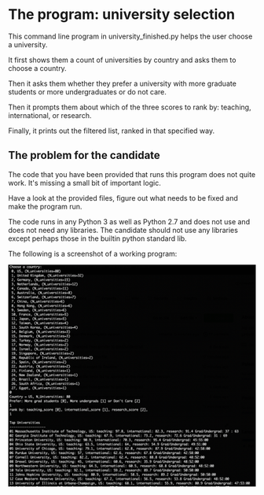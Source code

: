 # The program: university selection

This command line program in university_finished.py helps the user choose
a university.

It first shows them a count of universities by country 
and asks them to choose a country.

Then it asks them whether they prefer a university with more
graduate students or more undergraduates or do not care.

Then it prompts them about which of the three scores to rank by:
teaching, international, or research.

Finally, it prints out the filtered list, ranked in that specified way.

The problem for the candidate
--------------------------------
The code that you have been provided that runs this program does not quite work.
It's missing a small bit of important logic.

Have a look at the provided files, figure out what needs to be fixed and make 
the program run.

The code runs in any Python 3 as well as Python 2.7 and does not use and 
does not need any libraries. The candidate should not use any libraries 
except perhaps those in the builtin python standard lib.

The following is a screenshot of a working program:

![Screenshot](./screenshot.png)
